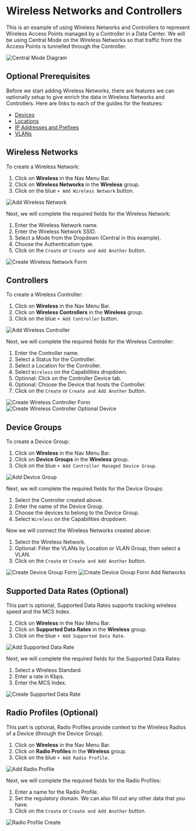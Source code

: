 # Wireless Networks and Controllers

This is an example of using Wireless Networks and Controllers to represent Wireless Access Points managed by a Controller in a Data Center. We will be using Central Mode on the Wireless Networks so that traffic from the Access Points is tunnelled through the Controller.

![Central Mode Diagram](images/wireless/central-mode.png)

## Optional Prerequisites

Before we start adding Wireless Networks, there are features we can optionally setup to give enrich the data in Wireless Networks and Controllers. Here are links to each of the guides for the features:

- [Devices](getting-started/creating-devices.md)
- [Locations](getting-started/creating-location-types-and-locations.md)
- [IP Addresses and Prefixes](getting-started/ipam.md)
- [VLANs](getting-started/vlans-and-vlan-groups.md)

## Wireless Networks

To create a Wireless Network:

1. Click on **Wireless** in the Nav Menu Bar.
2. Click on **Wireless Networks** in the **Wireless** group.
3. Click on the blue `+ Add Wireless Network` button.

![Add Wireless Network](images/wireless/wireless-network-add.png)

Next, we will complete the required fields for the Wireless Network:

1. Enter the Wireless Network name.
2. Enter the Wireless Network SSID.
3. Select a Mode from the Dropdown (Central in this example).
4. Choose the Authentication type.
5. Click on the `Create` or `Create and Add Another` button.

![Create Wireless Network Form](images/wireless/wireless-network-create.png)

## Controllers

To create a Wireless Controller:

1. Click on **Wireless** in the Nav Menu Bar.
2. Click on **Wireless Controllers** in the **Wireless** group.
3. Click on the blue `+ Add Controller` button.

![Add Wireless Controller](images/wireless/wireless-controller-add.png)

Next, we will complete the required fields for the Wireless Controller:

1. Enter the Controller name.
2. Select a Status for the Controller.
3. Select a Location for the Controller.
4. Select `Wireless` on the Capabilities dropdown.
5. Optional: Click on the Controller Device tab.
6. Optional: Choose the Device that hosts the Controller.
7. Click on the `Create` or `Create and Add Another` button.

![Create Wireless Controller Form](images/wireless/wireless-controller-create-1.png)
![Create Wireless Controller Optional Device](images/wireless/wireless-controller-create-2.png)

## Device Groups

To create a Device Group:

1. Click on **Wireless** in the Nav Menu Bar.
2. Click on **Device Groups** in the **Wireless** group.
3. Click on the blue `+ Add Controller Managed Device Group`.

![Add Device Group](images/wireless/device-group-add.png)

Next, we will complete the required fields for the Device Groups:

1. Select the Controller created above.
2. Enter the name of the Device Group.
3. Choose the devices to belong to the Device Group.
4. Select `Wireless` on the Capabilities dropdown.

Now we will connect the Wireless Networks created above:

1. Select the Wireless Network.
2. Optional: Filter the VLANs by Location or VLAN Group, then select a VLAN.
3. Click on the `Create` or `Create and Add Another` button.

![Create Device Group Form](images/wireless/device-group-create-1.png)
![Create Device Group Form Add Networks](images/wireless/device-group-create-2.png)

## Supported Data Rates (Optional)

This part is optional, Supported Data Rates supports tracking wireless speed and the MCS Index.

1. Click on **Wireless** in the Nav Menu Bar.
2. Click on **Supported Data Rates** in the **Wireless** group.
3. Click on the blue `+ Add Supported Data Rate`.

![Add Supported Data Rate](images/wireless/supported-data-rate-add.png)

Next, we will complete the required fields for the Supported Data Rates:

1. Select a Wireless Standard.
2. Enter a rate in Kbps.
3. Enter the MCS Index.

![Create Supported Data Rate](images/wireless/supported-data-rate-create.png)

## Radio Profiles (Optional)

This part is optional, Radio Profiles provide context to the Wireless Radios of a Device (through the Device Group).

1. Click on **Wireless** in the Nav Menu Bar.
2. Click on **Radio Profiles** in the **Wireless** group.
3. Click on the blue `+ Add Radio Profile`.

![Add Radio Profile](images/wireless/radio-profile-add.png)

Next, we will complete the required fields for the Radio Profiles:

1. Enter a name for the Radio Profile.
2. Set the regulatory domain. We can also fill out any other data that you have.
3. Click on the `Create` or `Create and Add Another` button.

![Radio Profile Create](images/wireless/radio-profile-create.png)
